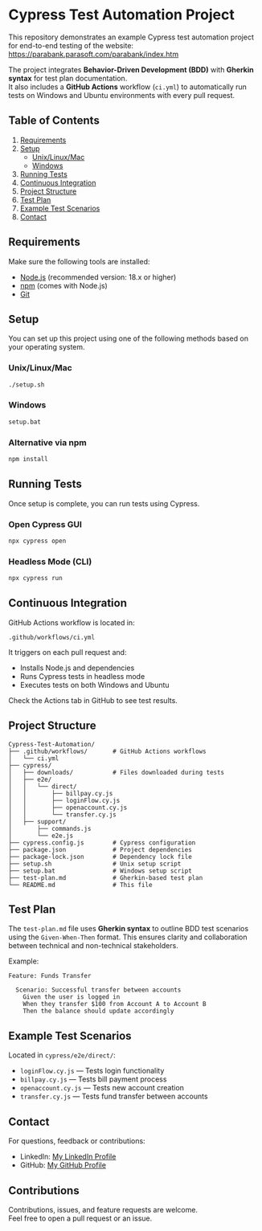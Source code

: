 # Cypress Test Automation Project

This repository demonstrates an example Cypress test automation project for end-to-end testing of the website:  
https://parabank.parasoft.com/parabank/index.htm

The project integrates **Behavior-Driven Development (BDD)** with **Gherkin syntax** for test plan documentation.  
It also includes a **GitHub Actions** workflow (`ci.yml`) to automatically run tests on Windows and Ubuntu environments with every pull request.

## Table of Contents

1. [Requirements](#requirements)
2. [Setup](#setup)
    - [Unix/Linux/Mac](#unixlinuxmac)
    - [Windows](#windows)
3. [Running Tests](#running-tests)
4. [Continuous Integration](#continuous-integration)
5. [Project Structure](#project-structure)
6. [Test Plan](#test-plan)
7. [Example Test Scenarios](#example-test-scenarios)
8. [Contact](#contact)

## Requirements

Make sure the following tools are installed:

- [Node.js](https://nodejs.org/) (recommended version: 18.x or higher)
- [npm](https://www.npmjs.com/) (comes with Node.js)
- [Git](https://git-scm.com/)

## Setup

You can set up this project using one of the following methods based on your operating system.

### Unix/Linux/Mac

```bash
./setup.sh
```

### Windows

```bash
setup.bat
```

### Alternative via npm

```bash
npm install
```

## Running Tests

Once setup is complete, you can run tests using Cypress.

### Open Cypress GUI

```bash
npx cypress open
```

### Headless Mode (CLI)

```bash
npx cypress run
```

## Continuous Integration

GitHub Actions workflow is located in:

```
.github/workflows/ci.yml
```

It triggers on each pull request and:

- Installs Node.js and dependencies
- Runs Cypress tests in headless mode
- Executes tests on both Windows and Ubuntu

Check the Actions tab in GitHub to see test results.

## Project Structure

```plaintext
Cypress-Test-Automation/
├── .github/workflows/       # GitHub Actions workflows
│   └── ci.yml
├── cypress/
│   ├── downloads/           # Files downloaded during tests
│   ├── e2e/
│   │   └── direct/
│   │       ├── billpay.cy.js
│   │       ├── loginFlow.cy.js
│   │       ├── openaccount.cy.js
│   │       └── transfer.cy.js
│   ├── support/
│       ├── commands.js
│       └── e2e.js
├── cypress.config.js        # Cypress configuration
├── package.json             # Project dependencies
├── package-lock.json        # Dependency lock file
├── setup.sh                 # Unix setup script
├── setup.bat                # Windows setup script
├── test-plan.md             # Gherkin-based test plan
└── README.md                # This file
```

## Test Plan

The `test-plan.md` file uses **Gherkin syntax** to outline BDD test scenarios using the `Given-When-Then` format. This ensures clarity and collaboration between technical and non-technical stakeholders.

Example:
```gherkin
Feature: Funds Transfer

  Scenario: Successful transfer between accounts
    Given the user is logged in
    When they transfer $100 from Account A to Account B
    Then the balance should update accordingly
```

## Example Test Scenarios

Located in `cypress/e2e/direct/`:

- `loginFlow.cy.js` — Tests login functionality
- `billpay.cy.js` — Tests bill payment process
- `openaccount.cy.js` — Tests new account creation
- `transfer.cy.js` — Tests fund transfer between accounts

## Contact

For questions, feedback or contributions:

- LinkedIn: [My LinkedIn Profile](www.linkedin.com/in/rita-iacono)
- GitHub: [My GitHub Profile](https://github.com/riacono91)

## Contributions

Contributions, issues, and feature requests are welcome.  
Feel free to open a pull request or an issue.
